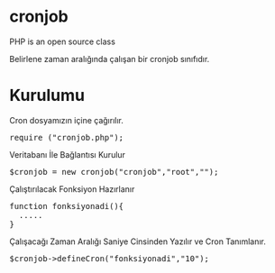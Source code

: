 cronjob
=======

PHP is an open source class

Belirlene zaman aralığında çalışan bir cronjob sınıfıdır.

Kurulumu
=======

Cron dosyamızın içine çağırılır.
<pre>
require ("cronjob.php");
</pre>
Veritabanı İle Bağlantısı Kurulur
<pre>
$cronjob = new cronjob("cronjob","root","");
</pre>
Çalıştırılacak Fonksiyon Hazırlanır
<pre>
function fonksiyonadi(){
  .....
}
</pre>
Çalışacağı Zaman Aralığı Saniye Cinsinden Yazılır ve Cron Tanımlanır.
<pre>
$cronjob->defineCron("fonksiyonadi","10");
</pre>
